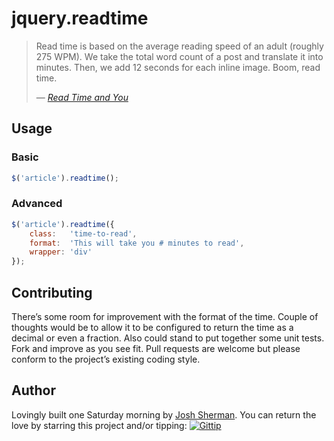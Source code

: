 # jquery.readtime

> Read time is based on the average reading speed of an adult (roughly 275
> WPM). We take the total word count of a post and translate it into minutes.
> Then, we add 12 seconds for each inline image. Boom, read time.
>
> &mdash; <cite>[Read Time and You][MediumReadTime]</cite>

## Usage

### Basic

```javascript
$('article').readtime();
```

### Advanced

```javascript
$('article').readtime({
    class:   'time-to-read',
    format:  'This will take you # minutes to read',
    wrapper: 'div'
});
```

## Contributing

There’s some room for improvement with the format of the time. Couple of
thoughts would be to allow it to be configured to return the time as a decimal
or even a fraction. Also could stand to put together some unit tests. Fork and
improve as you see fit. Pull requests are welcome but please conform to the
project’s existing coding style.

## Author

Lovingly built one Saturday morning by [Josh Sherman][joshtronic]. You can
return the love by starring this project and/or tipping:
[![Gittip](http://img.shields.io/gittip/joshtronic.svg?style=flat)][gittip]

[MediumReadTime]: https://medium.com/the-story/read-time-and-you-bc2048ab620c
[joshtronic]:     http://joshtronic.com
[gittip]:         https://www.gittip.com/joshtronic/
